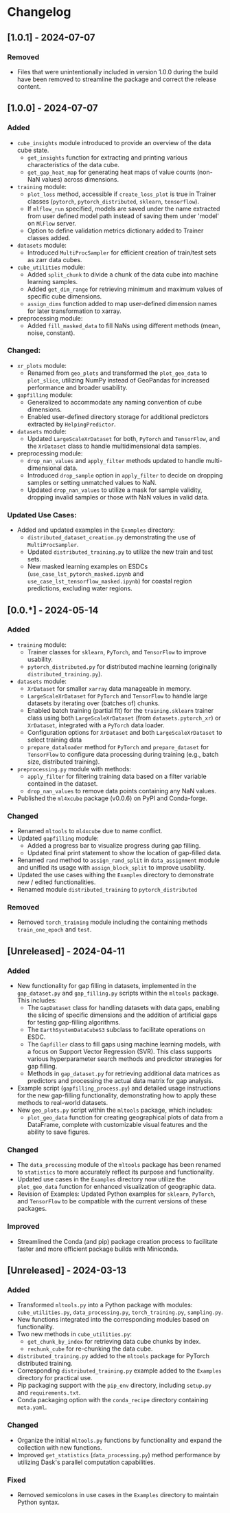 # Changelog

## [1.0.1] - 2024-07-07

### Removed
- Files that were unintentionally included in version 1.0.0 during the build have been removed to streamline the package and correct the release content.

## [1.0.0] - 2024-07-07

### Added
- `cube_insights` module introduced to provide an overview of the data cube state.
  - `get_insights` function for extracting and printing various characteristics of the data cube.
  - `get_gap_heat_map` for generating heat maps of value counts (non-NaN values) across dimensions.
- `training` module: 
  - `plot_loss` method, accessible if `create_loss_plot` is true in Trainer classes (`pytorch`, `pytorch_distributed`, `sklearn`, `tensorflow`).
  - If `mlflow_run` specified, models are saved under the name extracted from user defined model path instead of saving them under 'model' on `MlFlow` server.
  - Option to define validation metrics dictionary added to Trainer classes added.
- `datasets` module: 
  - Introduced `MultiProcSampler` for efficient creation of train/test sets as zarr data cubes.
- `cube_utilities` module:
  - Added `split_chunk` to divide a chunk of the data cube into machine learning samples.
  - Added `get_dim_range` for retrieving minimum and maximum values of specific cube dimensions.
  - `assign_dims` function added to map user-defined dimension names for later transformation to xarray.
- preprocessing module:
  - Added `fill_masked_data` to fill NaNs using different methods (mean, noise, constant).

### Changed:
- `xr_plots` module:
  - Renamed from `geo_plots` and transformed the `plot_geo_data` to `plot_slice`, utilizing NumPy instead of GeoPandas for increased performance and broader usability.
- `gapfilling` module:
  - Generalized to accommodate any naming convention of cube dimensions.
  - Enabled user-defined directory storage for additional predictors extracted by `HelpingPredictor`.
- `datasets` module: 
  - Updated `LargeScaleXrDataset` for both, `PyTorch` and `TensorFlow`, and the `XrDataset` class to handle multidimensional data samples.
- preprocessing module:
  - `drop_nan_values` and `apply_filter` methods updated to handle multi-dimensional data.
  - Introduced `drop_sample` option in `apply_filter` to decide on dropping samples or setting unmatched values to NaN.
  - Updated `drop_nan_values` to utilize a mask for sample validity, dropping invalid samples or those with NaN values in valid data.

### Updated Use Cases:
- Added and updated examples in the `Examples` directory:
  - `distributed_dataset_creation.py` demonstrating the use of `MultiProcSampler`.
  - Updated `distributed_training.py` to utilize the new train and test sets.
  - New masked learning examples on ESDCs (`use_case_lst_pytorch_masked.ipynb` and `use_case_lst_tensorflow_masked.ipynb`) for coastal region predictions, excluding water regions.

## [0.0.*] - 2024-05-14

### Added
- `training` module:
  - Trainer classes for `sklearn`, `PyTorch`, and `TensorFlow` to improve usability.
  - `pytorch_distributed.py` for distributed machine learning (originally `distributed_training.py`).
- `datasets` module:
  - `XrDataset` for smaller `xarray` data manageable in memory.
  - `LargeScaleXrDataset` for `PyTorch` and `TensorFlow` to handle large datasets by iterating over (batches of) chunks.
  - Enabled batch training (partial fit) for the `training.sklearn` trainer class using both `LargeScaleXrDataset` (from `datasets.pytorch_xr`) or `XrDataset`, integrated with a `PyTorch` data loader.
  - Configuration options  for `XrDataset` and both `LargeScaleXrDataset` to select training data
  - `prepare_dataloader` method for `PyTorch` and `prepare_dataset` for `TensorFlow` to configure data processing during training (e.g., batch size, distributed training).
- `preprocessing.py` module with methods:
  - `apply_filter` for filtering training data based on a filter variable contained in the dataset.
  - `drop_nan_values` to remove data points containing any NaN values.
- Published the `ml4xcube` package (v0.0.6) on PyPI and Conda-forge.

### Changed
- Renamed `mltools` to `ml4xcube` due to name conflict.
- Updated `gapfilling` module:
  - Added a progress bar to visualize progress during gap filling.
  - Updated final print statement to show the location of gap-filled data.
- Renamed `rand` method to `assign_rand_split` in `data_assignment` module and unified its usage with `assign_block_split` to improve usability.
- Updated the use cases withing the `Examples` directory to demonstrate new / edited functionalities.
- Renamed module `distributed_training`  to `pytorch_distributed`

### Removed
- Removed `torch_training` module including the containing methods `train_one_epoch` and `test`.

## [Unreleased] - 2024-04-11

### Added
- New functionality for gap filling in datasets, implemented in the `gap_dataset.py` and `gap_filling.py` scripts within the `mltools` package. This includes:
    - The `GapDataset` class for handling datasets with data gaps, enabling the slicing of specific dimensions and the addition of artificial gaps for testing gap-filling algorithms.
    - The `EarthSystemDataCubeS3` subclass to facilitate operations on ESDC.
    - The `Gapfiller` class to fill gaps using machine learning models, with a focus on Support Vector Regression (SVR). This class supports various hyperparameter search methods and predictor strategies for gap filling.
    - Methods in `gap_dataset.py` for retrieving additional data matrices as predictors and processing the actual data matrix for gap analysis.
- Example script (`gapfilling_process.py`) and detailed usage instructions for the new gap-filling functionality, demonstrating how to apply these methods to real-world datasets.
- New `geo_plots.py` script within the `mltools` package, which includes:
    - `plot_geo_data` function for creating geographical plots of data from a DataFrame, complete with customizable visual features and the ability to save figures.

### Changed
- The `data_processing` module of the `mltools` package has been renamed to `statistics` to more accurately reflect its purpose and functionality.
- Updated use cases in the `Examples` directory now utilize the `plot_geo_data` function for enhanced visualization of geographic data.
- Revision of Examples: Updated Python examples for `sklearn`, `PyTorch`, and `TensorFlow` to be compatible with the current versions of these packages.

### Improved
- Streamlined the Conda (and pip) package creation process to facilitate faster and more efficient package builds with Miniconda.

##  [Unreleased] - 2024-03-13

### Added
- Transformed `mltools.py` into a Python package with modules: `cube_utilities.py`, `data_processing.py`, `torch_training.py`, `sampling.py`.
- New functions integrated into the corresponding modules based on functionality.
- Two new methods in `cube_utilities.py`:
  - `get_chunk_by_index` for retrieving data cube chunks by index.
  - `rechunk_cube` for re-chunking the data cube.
- `distributed_training.py` added to the `mltools` package for PyTorch distributed training.
- Corresponding `distributed_training.py` example added to the `Examples` directory for practical use.
- Pip packaging support with the `pip_env` directory, including `setup.py` and `requirements.txt`.
- Conda packaging option with the `conda_recipe` directory containing `meta.yaml`.

### Changed
- Organize the initial `mltools.py` functions by functionality and expand the collection with new functions.
- Improved `get_statistics` (`data_processing.py`) method performance by utilizing Dask's parallel computation capabilities.

### Fixed
- Removed semicolons in use cases in the `Examples` directory to maintain Python syntax.
